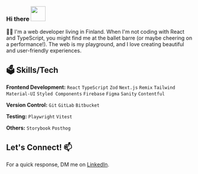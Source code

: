 ### Hi there <img src="https://media1.tenor.com/m/4BkYeeOwEUgAAAAC/waving-wave.gif" data-canonical-src="https://media1.tenor.com/m/4BkYeeOwEUgAAAAC/waving-wave.gif" width="40" height="40">


👩‍💻 I'm a web developer living in Finland.
When I'm not coding with React and TypeScript, you might find me at the ballet barre (or maybe cheering on a performance!). 
The web is my playground, and I love creating beautiful and user-friendly experiences.  

## 🗳️ Skills/Tech

**Frontend Development:** `React` `TypeScript` `Zod` `Next.js` `Remix` `Tailwind` `Material-UI` `Styled Components` `Firebase` `Figma` `Sanity` `Contentful`
 
**Version Control:** `Git` `GitLab` `Bitbucket`

**Testing:**  `Playwright` `Vitest`

**Others:** `Storybook` `Posthog`

##   Let's Connect! 📫 
For a quick response, DM me on [LinkedIn](https://www.linkedin.com/in/shitova-olga/).



